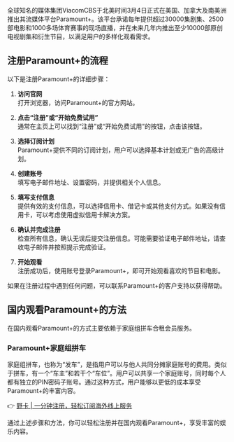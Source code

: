 全球知名的媒体集团ViacomCBS于北美时间3月4日正式在美国、加拿大及南美洲推出其流媒体平台Paramount+。该平台承诺每年提供超过30000集剧集、2500部电影和1000多场体育赛事的现场直播，并在未来几年内推出至少10000部原创电视剧集和衍生节目，以满足用户的多样化观看需求。

## 注册Paramount+的流程

以下是注册Paramount+的详细步骤：

1. **访问官网**  
   打开浏览器，访问Paramount+的官方网站。

2. **点击“注册”或“开始免费试用”**  
   通常在主页上可以找到“注册”或“开始免费试用”的按钮，点击该按钮。

3. **选择订阅计划**  
   Paramount+提供不同的订阅计划，用户可以选择基本计划或无广告的高级计划。

4. **创建账号**  
   填写电子邮件地址、设置密码，并提供相关个人信息。

5. **填写支付信息**  
   提供有效的支付信息，可以选择信用卡、借记卡或其他支付方式。如果没有信用卡，可以考虑使用虚拟信用卡解决方案。

6. **确认并完成注册**  
   检查所有信息，确认无误后提交注册信息。可能需要验证电子邮件地址，请查收电子邮件并按照提示完成验证。

7. **开始观看**  
   注册成功后，使用账号登录Paramount+，即可开始观看喜欢的节目和电影。

如果在注册过程中遇到任何问题，可以联系Paramount+的客户支持以获得帮助。

## 国内观看Paramount+的方法

在国内观看Paramount+的方式主要依赖于家庭组拼车合租会员服务。

### Paramount+家庭组拼车

家庭组拼车，也称为“发车”，是指用户可以与他人共同分摊家庭账号的费用。类似于拼车，有一个“车主”和若干个“车位”。用户可以共享一个家庭账号，同时每个人都有独立的PIN密码子账号。通过这种方式，用户能够以更低的成本享受Paramount+的丰富内容。

👉 [野卡 | 一分钟注册，轻松订阅海外线上服务](https://bit.ly/bewildcard)

通过上述步骤和方法，你可以轻松注册并在国内观看Paramount+，享受丰富的娱乐内容。